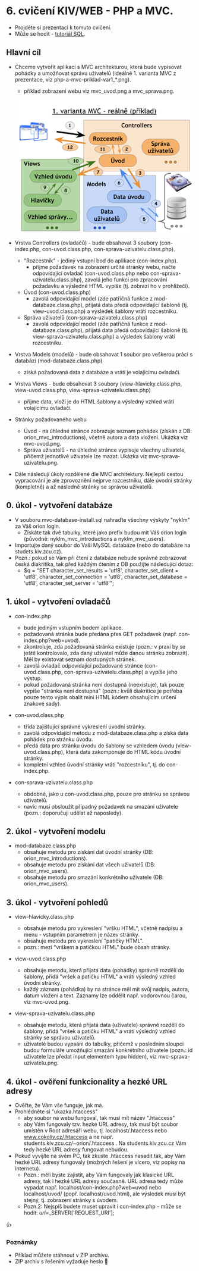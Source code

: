 # 6. cvičení KIV/WEB - PHP a MVC.

* Projděte si prezentaci k tomuto cvičení.
* Může se hodit - [tutoriál SQL](http://www.w3schools.com/sql/default.asp).


## Hlavní cíl

* Chceme vytvořit aplikaci s MVC architekturou, která bude vypisovat pohádky a umožňovat správu uživatelů (ideálně 1. varianta MVC z prezentace, viz php-a-mvc-priklad-var1_*.png).
  * příklad zobrazení webu viz mvc_uvod.png a mvc_sprava.png.
  
  ![Příklad MVC v PHP](php-a-mvc-priklad-var1_2-mini.png)
  
* Vrstva Controllers (ovladačů) - bude obsahovat 3 soubory (con-index.php, con-uvod.class.php, con-sprava-uzivatelu.class.php).
  * "Rozcestník" - jediný vstupní bod do aplikace (con-index.php).
    * přijme požadavek na zobrazení určité stránky webu, načte odpovídající ovladač (con-uvod.class.php nebo con-sprava-uzivatelu.class.php), zavolá jeho funkci pro zpracování požadavku a výsledné HTML vypíše (tj. zobrazí ho v prohlížeči).
  * Úvod (con-uvod.class.php)
    * zavolá odpovídající model (zde patřičná funkce z mod-databaze.class.php), přijatá data předá odpovídající šabloně (tj. view-uvod.class.php) a výsledek šablony vrátí rozcestníku.
  * Správa uživatelů (con-sprava-uzivatelu.class.php)
    * zavolá odpovídající model (zde patřičná funkce z mod-databaze.class.php), přijatá data předá odpovídající šabloně (tj. view-sprava-uzivatelu.class.php) a výsledek šablony vrátí rozcestníku.
* Vrstva Models (modelů) - bude obsahovat 1 soubor pro veškerou práci s databází (mod-databaze.class.php)
  * získá požadovaná data z databáze a vrátí je volajícímu ovladači.
* Vrstva Views - bude obsahovat 3 soubory (view-hlavicky.class.php, view-uvod.class.php, view-sprava-uzivatelu.class.php)
  * přijme data, vloží je do HTML šablony a výsledný vzhled vrátí volajícímu ovladači.
* Stránky požadovaného webu
  * Úvod - na úhledné stránce zobrazuje seznam pohádek (získán z DB: orion_mvc_introductions), včetně autora a data vložení. Ukázka viz mvc-uvod.png.
  * Správa uživatelů - na úhledné stránce vypisuje všechny uživatele, přičemž jednotlivé uživatele lze mazat. Ukázka viz mvc-sprava-uzivatelu.png.
* Dále následují úkoly rozdělené dle MVC architektury. Nejlepší cestou vypracování je ale zprovoznění nejprve rozcestníku, dále úvodní stránky (kompletně) a až následně stránky se správou uživatelů.


## 0. úkol - vytvoření databáze

* V souboru mvc-database-install.sql nahraďte všechny výskyty "nyklm" za Váš orion login.
  * Získáte tak dvě tabulky, které jako prefix budou mít Váš orion login (původně: nyklm_mvc_introductions a nyklm_mvc_users).
* Importujte daný soubor do Vaší MySQL databáze (nebo do databáze na studets.kiv.zcu.cz).
* Pozn.: pokud se Vám při čtení z databáze nebude správně zobrazovat česká diakritika, tak před každým čtením z DB použijte následující dotaz:
  * $q = "SET character_set_results = 'utf8', character_set_client = 'utf8', character_set_connection = 'utf8', character_set_database = 'utf8', character_set_server = 'utf8'";        


## 1. úkol - vytvoření ovladačů

* con-index.php
  * bude jediným vstupním bodem aplikace.
  * požadovaná stránka bude předána přes GET požadavek (např. con-index.php?web=uvod).
  * zkontroluje, zda požadovaná stránka existuje (pozn.: v praxi by se ještě kontrolovalo, zda daný uživatel může danou stránku zobrazit). Měl by existovat seznam dostupných stránek.
  * zavolá ovladač odpovídající požadované stránce (con-uvod.class.php, con-sprava-uzivatelu.class.php) a vypíše jeho výstup.
  * pokud požadovaná stránka není dostupná (neexistuje), tak pouze vypíše "stránka není dostupná" (pozn.: kvůli diakritice je potřeba pouze tento výpis obalit mini HTML kódem obsahujícím určení znakové sady).

* con-uvod.class.php
  * třída zajišťující správné vykreslení úvodní stránky.
  * zavolá odpovídající metodu z mod-databaze.class.php a získá data pohádek pro stránku úvodu.
  * předá data pro stránku úvodu do šablony se vzhledem úvodu (view-uvod.class.php), která data zakomponuje do HTML kódu úvodní stránky.
  * kompletní vzhled úvodní stránky vrátí "rozcestníku", tj. do con-index.php.
  
* con-sprava-uzivatelu.class.php
  * obdobné, jako u con-uvod.class.php, pouze pro stránku se správou uživatelů.
  * navíc musí obsloužit případný požadavek na smazání uživatele (pozn.: doporučuji udělat až naposledy).
  

## 2. úkol - vytvoření modelu

* mod-databaze.class.php
  * obsahuje metodu pro získání dat úvodní stránky (DB: orion_mvc_introductions).
  * obsahuje metodu pro získání dat všech uživatelů (DB: orion_mvc_users).
  * obsahuje metodu pro smazání konkrétního uživatele (DB: orion_mvc_users).


## 3. úkol - vytvoření pohledů

* view-hlavicky.class.php
  * obsahuje metodu pro vykreslení "vršku HTML", včetně nadpisu a menu - vstupním parametrem je název stránky.
  * obsahuje metodu pro vykreslení "patičky HTML".
  * pozn.: mezi "vrškem a patičkou HTML" bude obsah stránky.
  
* view-uvod.class.php
  * obsahuje metodu, která přijatá data (pohádky) správně rozdělí do šablony, přidá "vršek a patičku HTML" a vrátí výsledný vzhled úvodní stránky.
  * každý záznam (pohádka) by na stránce měl mít svůj nadpis, autora, datum vložení a text. Záznamy lze oddělit např. vodorovnou čarou, viz mvc-uvod.png.
  
* view-sprava-uzivatelu.class.php
  * obsahuje metodu, která přijatá data (uživatele) správně rozdělí do šablony, přidá "vršek a patičku HTML" a vrátí výsledný vzhled stránky se správou uživatelů.
  * uživatelé budou vypsáni do tabulky, přičemž v posledním sloupci budou formuláře umožňující smazání konkrétního uživatele (pozn.: id uživatele lze předat input elementem typu hidden), viz mvc-sprava-uzivatelu.png.


## 4. úkol - ověření funkcionality a hezké URL adresy

* Ověřte, že Vám vše funguje, jak má.
* Prohlédněte si "ukazka.htaccess"
  * aby soubor na webu fungoval, tak musí mít název ".htaccess"
  * aby Vám fungovaly tzv. hezké URL adresy, tak musí být soubor umístěn v Root adresáři webu, tj. localhost/.htaccess nebo www.cokoliv.cz/.htaccess a ne např. students.kiv.zcu.cz/~orion/.htaccess . Na students.kiv.zcu.cz Vám tedy hezké URL adresy fungovat nebudou.
* Pokud vyvíjíte na svém PC, tak zkuste .htaccess nasadit tak, aby Vám hezké URL adresy fungovaly (možných řešení je vícero, viz popisy na internetu).
  * Pozn.: měli byste zajistit, aby Vám fungovaly jak klasické URL adresy, tak i hezké URL adresy současně. URL adresa tedy může vypadat např. localhost/con-index.php?web=uvod nebo localhost/uvod/ (popř. localhost/uvod.html), ale výsledek musí být stejný, tj. zobrazení stránky s úvodem.
  * Pozn.2: Nejspíš budete muset upravit i con-index.php - může se hodit: $url=$_SERVER['REQUEST_URI'];    


:+1:


### Poznámky

* Příklad můžete stáhnout v ZIP archivu.
* ZIP archiv s řešením vyžaduje heslo :camel:
